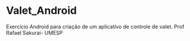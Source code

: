 # Valet_Android
Exercício Android para criação de um aplicativo de controle de valet. Prof Rafael Sakurai- UMESP
